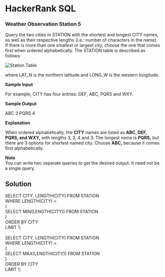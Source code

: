# HackerRank SQL

### Weather Observation Station 5

Query the two cities in STATION with the shortest and longest CITY names, as well as their respective lengths (i.e.: number of characters in the name). If there is more than one smallest or largest city, choose the one that comes first when ordered alphabetically.
The STATION table is described as follows:

<img src="https://s3.amazonaws.com/hr-challenge-images/9336/1449345840-5f0a551030-Station.jpg" alt="Station Table">

where LAT_N is the northern latitude and LONG_W is the western longitude.

<b>Sample Input</b>

For example, CITY has four entries: DEF, ABC, PQRS and WXY.

<b>Sample Output</b>

ABC 3
PQRS 4

<b>Explanation</b>

When ordered alphabetically, the <b>CITY</b> names are listed as <b>ABC, DEF, PQRS, and WXY,</b> with lengths 3, 3, 4 and 3. The longest name is <b>PQRS,</b> but there are 3 options for shortest named city. Choose <b>ABC,</b> because it comes first alphabetically.

<b>Note</b><br>
You can write two separate queries to get the desired output. It need not be a single query.


## Solution

SELECT CITY, LENGTH(CITY) FROM STATION<br>
WHERE LENGTH(CITY) =                  <br>
(                                     <br>
SELECT MIN(LENGTH(CITY)) FROM STATION <br>
)                                     <br>
ORDER BY CITY                         <br>
LIMIT 1;                              <br>
                                      <br>
SELECT CITY, LENGTH(CITY) FROM STATION<br>
WHERE LENGTH(CITY) =                  <br>
(                                     <br>
SELECT MAX(LENGTH(CITY)) FROM STATION <br>
)                                     <br>
ORDER BY CITY                         <br>
LIMIT 1;                              <br>
